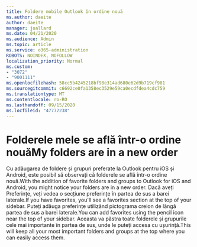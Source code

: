 ```yaml
---
title: Foldere mobile Outlook în ordine nouă
ms.author: daeite
author: daeite
manager: joallard
ms.date: 04/21/2020
ms.audience: Admin
ms.topic: article
ms.service: o365-administration
ROBOTS: NOINDEX, NOFOLLOW
localization_priority: Normal
ms.custom:
- "3072"
- "9001111"
ms.openlocfilehash: 58cc5b4245218bf98e314ad680e62d9b719cf981
ms.sourcegitcommit: c6692ce0fa1358ec3529e59ca0ecdfdea4cdc759
ms.translationtype: MT
ms.contentlocale: ro-RO
ms.lasthandoff: 09/15/2020
ms.locfileid: "47772238"
---
```

# <a name="my-folders-are-in-a-new-order"></a><span data-ttu-id="6e115-102">Folderele mele se află într-o ordine nouă</span><span class="sxs-lookup"><span data-stu-id="6e115-102">My folders are in a new order</span></span>

<span data-ttu-id="6e115-103">Cu adăugarea de foldere și grupuri preferate la Outlook pentru iOS și Android, este posibil să observați că folderele se află într-o ordine nouă.</span><span class="sxs-lookup"><span data-stu-id="6e115-103">With the addition of favorite folders and groups to Outlook for iOS and Android, you might notice your folders are in a new order.</span></span> <span data-ttu-id="6e115-104">Dacă aveți Preferințe, veți vedea o secțiune preferințe în partea de sus a barei laterale.</span><span class="sxs-lookup"><span data-stu-id="6e115-104">If you have favorites, you'll see a favorites section at the top of your sidebar.</span></span> <span data-ttu-id="6e115-105">Puteți adăuga preferințe utilizând pictograma creion de lângă partea de sus a barei laterale.</span><span class="sxs-lookup"><span data-stu-id="6e115-105">You can add favorites using the pencil icon near the top of your sidebar.</span></span> <span data-ttu-id="6e115-106">Aceasta va păstra toate folderele și grupurile cele mai importante în partea de sus, unde le puteți accesa cu ușurință.</span><span class="sxs-lookup"><span data-stu-id="6e115-106">This will keep all your most important folders and groups at the top where you can easily access them.</span></span>
